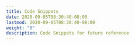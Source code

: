 ```yaml
---
title: Code Snippets
date: 2020-09-05T08:30:40-08:00
lastmod: 2020-09-05T08:30:40-08:00
weight: "0"
description: Code Snippets for future reference
---
```

